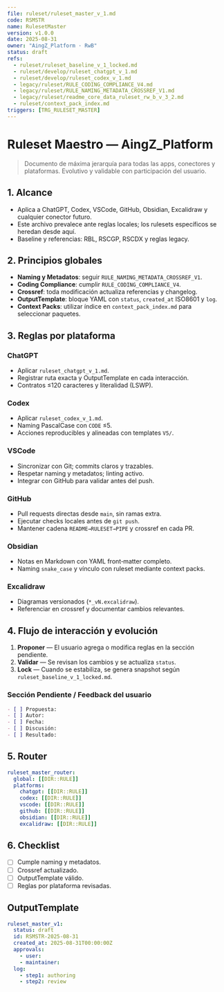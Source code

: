 ```yaml
---
file: ruleset/ruleset_master_v_1.md
code: RSMSTR
name: RulesetMaster
version: v1.0.0
date: 2025-08-31
owner: "AingZ_Platform · RwB"
status: draft
refs:
  - ruleset/ruleset_baseline_v_1_locked.md
  - ruleset/develop/ruleset_chatgpt_v_1.md
  - ruleset/develop/ruleset_codex_v_1.md
  - legacy/ruleset/RULE_CODING_COMPLIANCE_V4.md
  - legacy/ruleset/RULE_NAMING_METADATA_CROSSREF_V1.md
  - legacy/ruleset/readme_core_data_ruleset_rw_b_v_3_2.md
  - ruleset/context_pack_index.md
triggers: [TRG_RULESET_MASTER]
---
```


# Ruleset Maestro — AingZ_Platform

> Documento de máxima jerarquía para todas las apps, conectores y plataformas. Evolutivo y validable con participación del usuario.

## 1. Alcance

- Aplica a ChatGPT, Codex, VSCode, GitHub, Obsidian, Excalidraw y cualquier conector futuro.
- Este archivo prevalece ante reglas locales; los rulesets específicos se heredan desde aquí.
- Baseline y referencias: RBL, RSCGP, RSCDX y reglas legacy.

## 2. Principios globales

- **Naming y Metadatos**: seguir `RULE_NAMING_METADATA_CROSSREF_V1`.
- **Coding Compliance**: cumplir `RULE_CODING_COMPLIANCE_V4`.
- **Crossref**: toda modificación actualiza referencias y changelog.
- **OutputTemplate**: bloque YAML con `status`, `created_at` ISO8601 y `log`.
- **Context Packs**: utilizar índice en `context_pack_index.md` para seleccionar paquetes.

## 3. Reglas por plataforma

### ChatGPT
- Aplicar `ruleset_chatgpt_v_1.md`.
- Registrar ruta exacta y OutputTemplate en cada interacción.
- Contratos ≤120 caracteres y literalidad (LSWP).

### Codex
- Aplicar `ruleset_codex_v_1.md`.
- Naming PascalCase con `CODE` ≤5.
- Acciones reproducibles y alineadas con templates `V5/`.

### VSCode
- Sincronizar con Git; commits claros y trazables.
- Respetar naming y metadatos; linting activo.
- Integrar con GitHub para validar antes del push.

### GitHub
- Pull requests directas desde `main`, sin ramas extra.
- Ejecutar checks locales antes de `git push`.
- Mantener cadena `README→RULESET→PIPE` y crossref en cada PR.

### Obsidian
- Notas en Markdown con YAML front‑matter completo.
- Naming `snake_case` y vínculo con ruleset mediante context packs.

### Excalidraw
- Diagramas versionados (`*_vN.excalidraw`).
- Referenciar en crossref y documentar cambios relevantes.

## 4. Flujo de interacción y evolución

1. **Proponer** — El usuario agrega o modifica reglas en la sección pendiente.
2. **Validar** — Se revisan los cambios y se actualiza `status`.
3. **Lock** — Cuando se estabiliza, se genera snapshot según `ruleset_baseline_v_1_locked.md`.

### Sección Pendiente / Feedback del usuario

```markdown
- [ ] Propuesta:
- [ ] Autor:
- [ ] Fecha:
- [ ] Discusión:
- [ ] Resultado:
```

## 5. Router

```yaml
ruleset_master_router:
  global: [[DIR::RULE]]
  platforms:
    chatgpt: [[DIR::RULE]]
    codex: [[DIR::RULE]]
    vscode: [[DIR::RULE]]
    github: [[DIR::RULE]]
    obsidian: [[DIR::RULE]]
    excalidraw: [[DIR::RULE]]
```

## 6. Checklist

- [ ] Cumple naming y metadatos.
- [ ] Crossref actualizado.
- [ ] OutputTemplate válido.
- [ ] Reglas por plataforma revisadas.

## OutputTemplate

```yaml
ruleset_master_v1:
  status: draft
  id: RSMSTR-2025-08-31
  created_at: 2025-08-31T00:00:00Z
  approvals:
    - user:
    - maintainer:
  log:
    - step1: authoring
    - step2: review
```
